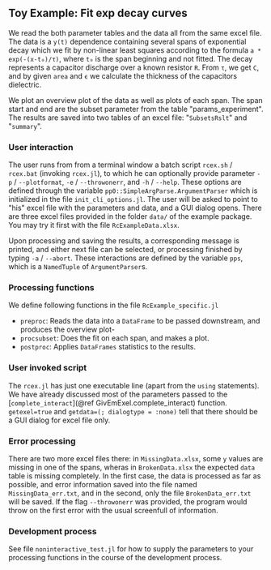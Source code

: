 ## Toy Example: Fit exp decay curves

We read the both parameter tables and the data all from the same excel file. The data is a `y(t)` dependence containing several spans of exponential decay which we fit by non-linear least squares according to the formula `a * exp(-(x-t₀)/τ)`, where `t₀` is the span beginning and not fitted. The decay represents a capacitor discharge over a known resistor `R`. From `τ`, we get `C`, and by given `area` and `ϵ` we calculate the thickness of the capacitors dielectric.

We plot an overview plot of the data as well as plots of each span. The span start and end are the subset parameter from the table "params_experiment". The results are saved into two tables of an excel file: "`SubsetsRslt`" and "`summary`".

### User interaction

The user runs from from a terminal window a batch script `rcex.sh` / `rcex.bat` (invoking `rcex.jl`), to which he can optionally provide parameter `-p` / `--plotformat`, `-e` / `--throwonerr`, and `-h` / `--help`. These options are defined through the variable `pp0::SimpleArgParse.ArgumentParser` which is initialized in the file `init_cli_options.jl`. The user will be asked to point to "his" excel file with the parameters and data, and a GUI dialog opens. There are three excel files provided in the folder `data/` of the example package. You may try it first with the file `RcExampleData.xlsx`.

Upon processing and saving the results, a corresponding message is printed, and either next file can be selected, or processing finished by typing `-a` / `--abort`. These interactions are defined by the variable `pps`, which is a `NamedTuple` of `ArgumentParser`s.

### Processing functions

We define following functions in the file `RcExample_specific.jl`
- `preproc`: Reads the data into a `DataFrame` to be passed downstream, and produces the overview plot-
- `procsubset`: Does the fit on each span, and makes a plot.
- `postproc`: Applies `DataFrames` statistics to the results.

### User invoked script

The `rcex.jl` has just one executable line (apart from the `using` statements). We have already discussed most of the parameters passed to the [`complete_interact`](@ref GivEmExel.complete_interact) function. `getexel=true` and `getdata=(; dialogtype = :none)` tell that there should be a GUI dialog for excel file only.

### Error processing

There are two more excel files there: in `MissingData.xlsx`, some `y` values are missing in one of the spans, wheras in `BrokenData.xlsx` the expected `data` table is missing completely. In the first case, the data is processed as far as possible, and error information saved into the file named `MissingData_err.txt`, and in the second, only the file `BrokenData_err.txt` will be saved. If the flag `--throwonerr` was provided, the program would throw on the first error with the usual screenfull of information.

### Development process

See file `noninteractive_test.jl` for how to supply the parameters to your processing functions in the course of the development process.